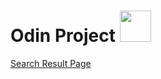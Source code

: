 # Odin Project <img src="images/odin-logo" alt="" style="width:50px;">

<a href="https://top-search.netlify.app/" >Search Result Page</a>
